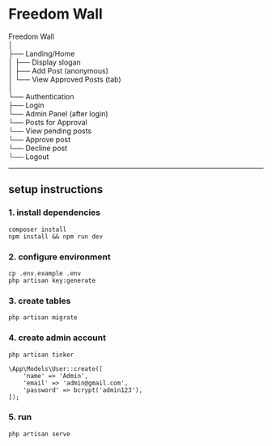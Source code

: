 # Freedom Wall

Freedom Wall<br>
│<br>
├── Landing/Home<br>
│   ├── Display slogan<br>
│   ├── Add Post (anonymous)<br>
│   └── View Approved Posts (tab)<br>
│<br>
└── Authentication<br>
    ├── Login<br>
    └── Admin Panel (after login)<br>
         └── Posts for Approval<br>
         └── View pending posts<br>
         └── Approve post<br>
         └── Decline post<br>
         └── Logout<br>

---

## setup instructions

### 1. install dependencies
```
composer install
npm install && npm run dev
```

### 2. configure environment
```
cp .env.example .env
php artisan key:generate
```

### 3. create tables
```
php artisan migrate
```

### 4. create admin account
```
php artisan tinker
```
```
\App\Models\User::create([
    'name' => 'Admin',
    'email' => 'admin@gmail.com',
    'password' => bcrypt('admin123'),
]);
```

### 5. run
```
php artisan serve
```
